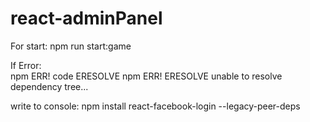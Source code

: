 # react-adminPanel

For start: npm run start:game 


If Error:  
npm ERR! code ERESOLVE
npm ERR! ERESOLVE unable to resolve dependency tree...


write to console: npm install react-facebook-login --legacy-peer-deps
